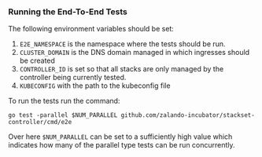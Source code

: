 ### Running the End-To-End Tests

The following environment variables should be set:

1. `E2E_NAMESPACE` is the namespace where the tests should be run.
2. `CLUSTER_DOMAIN` is the DNS domain managed in which ingresses should be created
3. `CONTROLLER_ID` is set so that all stacks are only managed by the controller being currently tested.
4. `KUBECONFIG` with the path to the kubeconfig file

To run the tests run the command:

```
go test -parallel $NUM_PARALLEL github.com/zalando-incubator/stackset-controller/cmd/e2e
```

Over here `$NUM_PARALLEL` can be set to a sufficiently high value which indicates how many
of the parallel type tests can be run concurrently.
